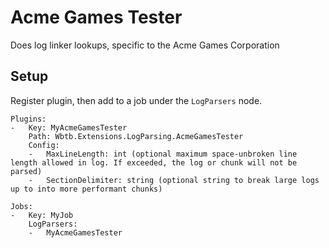 ﻿# Acme Games Tester

Does log linker lookups, specific to the Acme Games Corporation

## Setup

Register plugin, then add to a job under the `LogParsers` node.

    Plugins:
    -   Key: MyAcmeGamesTester
        Path: Wbtb.Extensions.LogParsing.AcmeGamesTester
        Config:
        -   MaxLineLength: int (optional maximum space-unbroken line length allowed in log. If exceeded, the log or chunk will not be parsed)
        -   SectionDelimiter: string (optional string to break large logs up to into more performant chunks)

    Jobs:
    -   Key: MyJob
        LogParsers: 
        -   MyAcmeGamesTester